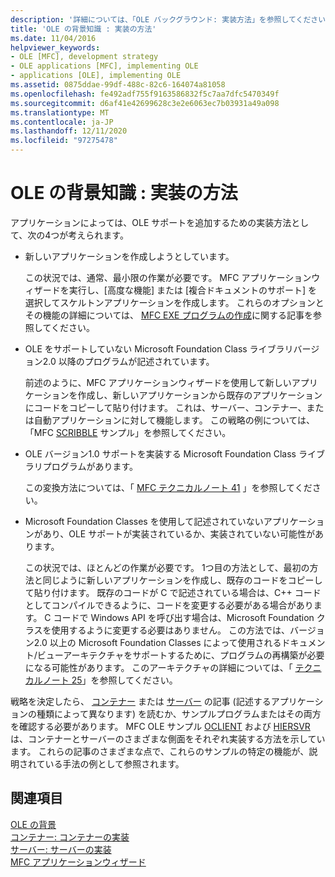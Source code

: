 ```yaml
---
description: '詳細については、「OLE バックグラウンド: 実装方法」を参照してください。'
title: 'OLE の背景知識 : 実装の方法'
ms.date: 11/04/2016
helpviewer_keywords:
- OLE [MFC], development strategy
- OLE applications [MFC], implementing OLE
- applications [OLE], implementing OLE
ms.assetid: 0875ddae-99df-488c-82c6-164074a81058
ms.openlocfilehash: fe492adf755f9163586832f5c7aa7dfc5470349f
ms.sourcegitcommit: d6af41e42699628c3e2e6063ec7b03931a49a098
ms.translationtype: MT
ms.contentlocale: ja-JP
ms.lasthandoff: 12/11/2020
ms.locfileid: "97275478"
---
```

# <a name="ole-background-implementation-strategies"></a>OLE の背景知識 : 実装の方法

アプリケーションによっては、OLE サポートを追加するための実装方法として、次の4つが考えられます。

- 新しいアプリケーションを作成しようとしています。

   この状況では、通常、最小限の作業が必要です。 MFC アプリケーションウィザードを実行し、[高度な機能] または [複合ドキュメントのサポート] を選択してスケルトンアプリケーションを作成します。 これらのオプションとその機能の詳細については、 [MFC EXE プログラムの作成](reference/mfc-application-wizard.md)に関する記事を参照してください。

- OLE をサポートしていない Microsoft Foundation Class ライブラリバージョン2.0 以降のプログラムが記述されています。

   前述のように、MFC アプリケーションウィザードを使用して新しいアプリケーションを作成し、新しいアプリケーションから既存のアプリケーションにコードをコピーして貼り付けます。 これは、サーバー、コンテナー、または自動アプリケーションに対して機能します。 この戦略の例については、「MFC [SCRIBBLE](../overview/visual-cpp-samples.md) サンプル」を参照してください。

- OLE バージョン1.0 サポートを実装する Microsoft Foundation Class ライブラリプログラムがあります。

   この変換方法については、「 [MFC テクニカルノート 41](tn041-mfc-ole1-migration-to-mfc-ole-2.md) 」を参照してください。

- Microsoft Foundation Classes を使用して記述されていないアプリケーションがあり、OLE サポートが実装されているか、実装されていない可能性があります。

   この状況では、ほとんどの作業が必要です。 1つ目の方法として、最初の方法と同じように新しいアプリケーションを作成し、既存のコードをコピーして貼り付けます。 既存のコードが C で記述されている場合は、C++ コードとしてコンパイルできるように、コードを変更する必要がある場合があります。 C コードで Windows API を呼び出す場合は、Microsoft Foundation クラスを使用するように変更する必要はありません。 この方法では、バージョン2.0 以上の Microsoft Foundation Classes によって使用されるドキュメント/ビューアーキテクチャをサポートするために、プログラムの再構築が必要になる可能性があります。 このアーキテクチャの詳細については、「 [テクニカルノート 25](tn025-document-view-and-frame-creation.md)」を参照してください。

戦略を決定したら、 [コンテナー](containers.md) または [サーバー](servers.md) の記事 (記述するアプリケーションの種類によって異なります) を読むか、サンプルプログラムまたはその両方を確認する必要があります。 MFC OLE サンプル [OCLIENT](../overview/visual-cpp-samples.md) および [HIERSVR](../overview/visual-cpp-samples.md) は、コンテナーとサーバーのさまざまな側面をそれぞれ実装する方法を示しています。 これらの記事のさまざまな点で、これらのサンプルの特定の機能が、説明されている手法の例として参照されます。

## <a name="see-also"></a>関連項目

[OLE の背景](ole-background.md)<br/>
[コンテナー: コンテナーの実装](containers-implementing-a-container.md)<br/>
[サーバー: サーバーの実装](servers-implementing-a-server.md)<br/>
[MFC アプリケーションウィザード](reference/mfc-application-wizard.md)
